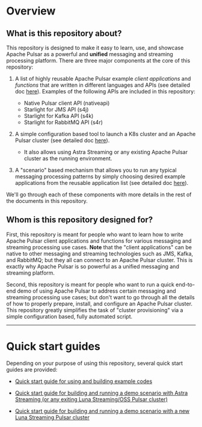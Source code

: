 # Overview

## What is this repository about?

This repository is designed to make it easy to learn, use, and showcase Apache Pulsar as a powerful and **unified** messaging and streaming processing platform. There are three major components at the core of this repository:

1. A list of highly reusable Apache Pulsar example *client applications* and *functions* that are written in different languages and APIs (see detailed doc [here]()). Examples of the following APIs are included in this repository:
   * Native Pulsar client API (nativeapi)
   * Starlight for JMS API (s4j)
   * Starlight for Kafka API (s4k)
   * Starlight for RabbitMQ API (s4r)

2. A simple configuration based tool to launch a K8s cluster and an Apache Pulsar cluster (see detailed doc [here]()).
   * It also allows using Astra Streaming or any existing Apache Pulsar cluster as the running environment.

3. A "scenario" based mechanism that allows you to run any typical messaging processing patterns by simply choosing desired example applications from the reusable application list (see detailed doc [here]()). 

We'll go through each of these components with more details in the rest of the documents in this repository.

## Whom is this repository designed for? 

First, this repository is meant for people who want to learn how to write Apache Pulsar client applications and functions for various messaging and streaming processing use cases. **Note** that the "client applications" can be native to other messaging and streaming technologies such as JMS, Kafka, and RabbitMQ; but they all can connect to an Apache Pulsar cluster. This is exactly why Apache Pulsar is so powerful as a unified messaging and streaming platform.

Second, this repository is meant for people who want to run a quick end-to-end demo of using Apache Pulsar to address certain messaging and streaming processing use cases; but don't want to go through all the details of how to properly prepare, install, and configure an Apache Pulsar cluster. This repository greatly simplifies the task of "cluster provisioning" via a simple configuration based, fully automated script.

---

# Quick start guides

Depending on your purpose of using this repository, several quick start guides are provided:

* [Quick start guide for using and building example codes](doc/app_code.md)

* [Quick start guide for building and running a demo scenario with Astra Streaming (or any exiting Luna Streaming/OSS Pulsar cluster)](doc/scenario_astra.md)

* [Quick start guide for building and running a demo scenario with a new Luna Streaming Pulsar cluster](doc/scenario_luna_new.md)